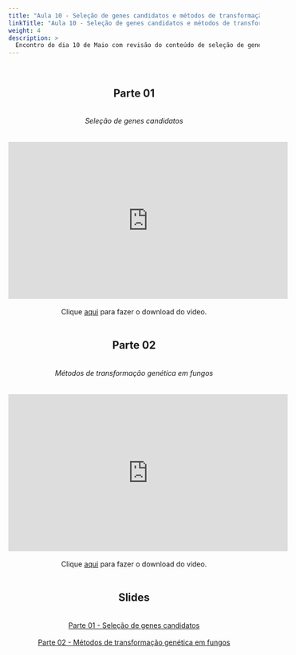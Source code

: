 ```yaml
---
title: "Aula 10 - Seleção de genes candidatos e métodos de transformação genética em fungos"
linkTitle: "Aula 10 - Seleção de genes candidatos e métodos de transformação genética em fungos"
weight: 4
description: >
  Encontro do dia 10 de Maio com revisão do conteúdo de seleção de genes candidatos e aula teórica sobre métodos de transformação genética em fungos
---
```


<br>
<div align="center">
<h2>Parte 01</h2>
<br>
<i>Seleção de genes candidatos</i>
<br><br><br>
<iframe width="560" height="315" src="https://www.youtube.com/embed/67i6rhPhGaU" frameborder="0" allow="accelerometer; autoplay; clipboard-write; encrypted-media; gyroscope; picture-in-picture" allowfullscreen></iframe>
<br><br>
Clique <a href="https://photos.app.goo.gl/s72ybMmwMtCZW8Xo8">aqui</a> para fazer o download do vídeo. 
<br><br>

<h2>Parte 02</h2>
<br>
<i>Métodos de transformação genética em fungos</i>
<br><br><br>
<iframe width="560" height="315" src="https://www.youtube.com/embed/ywFQ9jslANY" frameborder="0" allow="accelerometer; autoplay; clipboard-write; encrypted-media; gyroscope; picture-in-picture" allowfullscreen></iframe> 
<br><br>
Clique <a href="https://photos.app.goo.gl/NA41nfF82VEUxgX78">aqui</a> para fazer o download do vídeo. 
<br><br>

<h2>Slides</h2>
<br>
<a href="https://github.com/desirrepetters/cursogenomicaegenetica.ufpr/raw/master/userguide/content/pt-br/docs/teoricas/slides/aula_14.pdf">Parte 01 - Seleção de genes candidatos</a>
<br><br>
<a href="https://github.com/desirrepetters/cursogenomicaegenetica.ufpr/raw/master/userguide/content/pt-br/docs/teoricas/slides/aula_15.pdf">Parte 02 - Métodos de transformação genética em fungos</a>
<br><br>
</div>
